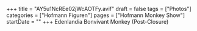 +++
title = "AY5u1NcREe02jWcAOTFy.avif"
draft = false
tags = ["Photos"]
categories = ["Hofmann Figuren"]
pages = ["Hofmann Monkey Show"]
startDate = ""
+++
Edenlandia Bonvivant Monkey (Post-Closure)
